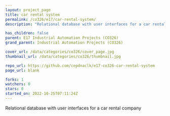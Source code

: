 ```yaml
---
layout: project_page
title: car rental system
permalink: /co326/e17/car-rental-system/
description: "Relational database with user interfaces for a car rental company"

has_children: false
parent: E17 Industrial Automation Projects (CO326)
grand_parent: Industrial Automation Projects (CO326)

cover_url: /data/categories/co326/cover_page.jpg
thumbnail_url: /data/categories/co326/thumbnail.jpg

repo_url: https://github.com/cepdnaclk/e17-co326-car-rental-system
page_url: blank

forks: 1
watchers: 0
stars: 0
started_on: 2022-10-25T07:11:24Z
---
```

Relational database with user interfaces for a car rental company

